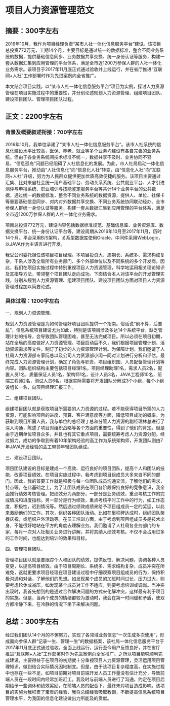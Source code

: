 # 项目人力资源管理范文

## 摘要：300字左右
2016年10月，我作为项目经理负责“某市人社一体化信息服务平台”建设。该项目总投资772万元，工期14个月，主要目标是通过统一的数据标准，整合不同业务系统的数据，提供基础信息同步、业务数据共享交换、统一身份认证等服务，构建一套从数据汇集到应用管理的平台体系，满足全市近1200万参保人群的人社一体化业务需求。该项目于2017年11月底正式通过验收并上线运行，并在省厅推进“互联网+人社”工作部署时作为先进案例向全省推广。

本文结合项目实践，以“某市人社一体化信息服务平台”项目为实例，探讨人力资源管理在项目实施过程中的重要性，并分别论述规划人力资源管理、组建项目团队、建设项目团队、管理项目团队过程。

## 正文：2200字左右
### 背景及概要叙述衔接：700字左右
2016年10月，我单位承建了“某市人社一体化信息服务平台”。该市人社系统的信息化建设水平比较高，医保、养老、就业等多个业务均建设有各自完善的业务系统。但由于各业务系统间技术标准不统一，数据共享不及时、业务协同不容易，“信息孤岛”问题已经阻碍了人社信息化的发展。为此，市人社局启动一体化信息服务平台，推动由“人社信息化”向“信息化人社”转变，由“信息化人社”向“互联网+人社”升级，努力为人民群众提供更加优质高效便捷的服务。该项目主要通过汇集、比对来自社会统一用户基础平台、劳动关系系统、公共就业平台、人才引进测评与申报系统、职业培训与技能鉴定服务平台等共计14个业务平台的公共数据，通过统一的数据标准，整合不同业务系统的数据资源，提供人、单位、社保卡等重要基础信息同步、对内对外数据共享交换、不同业务系统协同联动经办、全市参保人群统一身份认证等服务，构建一套从数据汇集到应用管理的平台体系，满足全市近1200万参保人群的人社一体化业务需求。

项目总投资772万元，建设内容包括数据标准规范、基础信息库、业务资源库、数据交换平台、统一身份认证平台等，建设周期从2016年10月至2017年11月，历时14个月。平台采用B/S架构，关系型数据库使用Oracle，中间件采用WebLogic，以JAVA作为主语言进行开发。

我受公司委托担任该项目项目经理。本项目投资大、周期长、系统多、需求构成复杂，干系人涉及全局所有业务部门、多个外部单位以及不同系统的多个开发商。因此，我们在项目实施过程中特别重视项目人力资源管理，科学地运用相关理论知识及其指导方法，带领整个项目团队走向成功。下面结合本人对该平台的开发管理实践，分别从规划人力资源管理、组建项目团队、建设项目团队方面对项目人力资源管理过程加以简要论述。

### 具体过程：1200字左右
一、规划人力资源管理。

规划人力资源管理是为如何管理好项目团队提供一个指南。俗话说“前不算，后要乱”，信息系统项目建设尤为如此，特别是该项目涉及多达14个系统平台，缺乏管理计划的指导，会导致团队管理困难，甚至无法完成项目。所以必须在项目初期，站在全局的高度做好人力资源管理。项目启动后不久，我们根据项目管理计划、活动资源需求等文件，制订了初步的人力资源管理计划。为保障计划，我们邀请了人社局人力资源部专家阮总以及公司人力资源部小闫一同对计划进行分析和评估，最终完成人力资源管理计划，确定了角色与职责、项目组织图、人员配备管理计划等内容。团队组织结构主要包括项目经理1名，项目经理助理1名，需求人员2名，配置人员1名，质量保证人员1名，架构师1名，设计人员3名，JAVA工程师10名，前端工程师2名，测试人员6名。根据实际需要将开发团队分解成3个小组，每个小组设组长一名，向项目经理汇报工作。

二、组建项目团队。

组建项目团队就是获取项目所需要的人力资源的过程。若不能获得项目所需的人力资源，可能影响项目的进度、预算、客户满意度等方面，降低项目成功的概率。为获取到项目所需人员，我与单位的总经理丁总和分管人力资源的副经理林总进行了深入沟通，陈述了项目对组织战略等各个方面的重要性，得到了他们的肯定。但是由于近期单位项目众多，并且也有其它重点项目，需要统筹考虑人力资源分配。经过努力，成功的争取到有着10年架构经验的高工作为系统架构师，开发团队则由7年JAVA开发经验的孟工带领年轻团队组成。

三、建设项目团队。

项目团队建设的目标是建成一个高效、运行良好的项目团队，提高个人和团队的技能，改善项目绩效。在项目实施过程中，我考虑到项目组成员大多来自不同的部门。因此，我的首要工作就是积极与每一位团队成员沟通交流，了解他们的需求，特点等。在此基础之上，为了让团队成员在项目各阶段保持良好的竞争意识，我全面推行绩效考核管理。把绩效分为两部分，一部分是业务绩效，重点考核工作的完成情况和进度指标。另一部分是行为绩效，重点考核平时工作中的行为，如工作态度，积极性，迟到情况等。然后通过绩效成绩来给予项目组成员一定的奖惩，以此来激励他们的工作。其次，组织各种团队活动。比如在里程碑达成时，组织团队聚餐庆祝，或组织户外活动等。在员工培训方面，由于考虑到项目组成员多是技术出身，不能很好地站在甲方的角度去理解业务。我们邀请了人社局各业务部门的专家，每月一次对人社相关业务进行讲解，并将其纳入绩效考核。不仅不会占用过多的工作时间，也能达到培训的效果和目标。

四、管理项目团队。

管理项目团队就是要跟踪个人和团队的绩效，提供反馈、解决问题，协调各种人员变更，以提高项目绩效。由于项目周期长、系统多、需求结构复杂，成员冲突在所难免，这就更要求项目经理在项目建设过程中仔细观察项目组成员的行为，保持积极沟通和对话，了解他们的思想。如发现某个成员的加班时间过长，压力过大，则要考虑轮休或减压。如发现某个成员对工作不适应，则要考虑培训或调岗。当冲突出现时，我首先想到的是通过合作解决问题的方式来化解冲突，这样最有利于项目的实施。但是，当两个成员的情绪都较为激动时，我会在第一时间缓和矛盾，使双方都冷静下来，在冷静的情况下坐下来解决问题。

## 总结：300字左右
经过我们团队14个月的不懈努力，实现了各领域业务信息“一次生成多次使用”，形成面向参保人群“记录一生、管理一生”的数据档案，该社局一体化信息服务平台于2017年11月底正式通过验收，全面上线运行，运行至今用户反馈良好，并在省厅推进“互联网+人社”工作部署时作为先进案例向全省推广。之所以项目能够顺利完成建设，主要得益于在项目的初期就十分重视项目人力资源管理，灵活运用项目管理知识，做到结合实际情况因地制宜。但是，由于该项目复杂程度高，在实施过程中也存在一些不足，如项目前期对项目前端开发人员工作量没有估计充分，导致前端人员在一段时间内经常加班赶工。我及时与前端人员进行了沟通，约定在项目后期给予一些调休和绩效奖励，在前端人员的配合下，最终未对项目造成影响。该项目的实施为我积累了宝贵的经验，我将总结经验吸取教训，不断提高信息系统项目管理水平，为我国的信息化建设做出力所能及的贡献。
